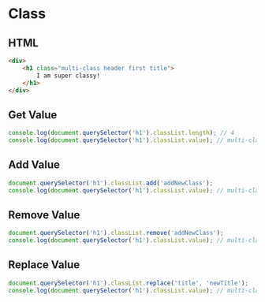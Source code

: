 
# Class 

## HTML
```html
<div>
	<h1 class="multi-class header first title">
        I am super classy!
    </h1>
</div>

```

## Get Value
```js
console.log(document.querySelector('h1').classList.length); // 4
console.log(document.querySelector('h1').classList.value); // multi-class header first title
```

## Add Value 
```js
document.querySelector('h1').classList.add('addNewClass');
console.log(document.querySelector('h1').classList.value); // multi-class header first title addNewClass
```

## Remove Value
```js
document.querySelector('h1').classList.remove('addNewClass');
console.log(document.querySelector('h1').classList.value); // multi-class header first title
```

## Replace Value
```js
document.querySelector('h1').classList.replace('title', 'newTitle');
console.log(document.querySelector('h1').classList.value); // multi-class header first newTitle
```